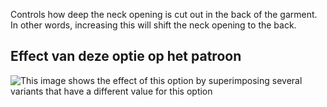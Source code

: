Controls how deep the neck opening is cut out in the back of the garment. In other words, increasing this will shift the neck opening to the back.

## Effect van deze optie op het patroon

![This image shows the effect of this option by superimposing several variants that have a different value for this option](carlita_backneckcutout_sample.svg "Effect of this option on the pattern")
